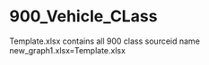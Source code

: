 # 900_Vehicle_CLass
Template.xlsx contains all 900 class sourceid name
new_graph1.xlsx=Template.xlsx
